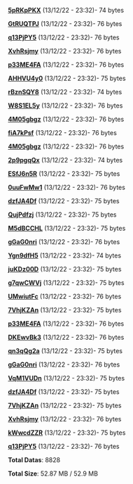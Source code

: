 [**5pRKpPKX**](/data/5pRKpPKX.txt) (13/12/22 - 23:32)- 74 bytes

[**GtRUQTPJ**](/data/GtRUQTPJ.txt) (13/12/22 - 23:32)- 76 bytes

[**q13PjPY5**](/data/q13PjPY5.txt) (13/12/22 - 23:32)- 76 bytes

[**XvhRsjmy**](/data/XvhRsjmy.txt) (13/12/22 - 23:32)- 76 bytes

[**p33ME4FA**](/data/p33ME4FA.txt) (13/12/22 - 23:32)- 76 bytes

[**AHHVU4y0**](/data/AHHVU4y0.txt) (13/12/22 - 23:32)- 75 bytes

[**rBznSQY8**](/data/rBznSQY8.txt) (13/12/22 - 23:32)- 74 bytes

[**W8S1EL5y**](/data/W8S1EL5y.txt) (13/12/22 - 23:32)- 76 bytes

[**4M05gbgz**](/data/4M05gbgz.txt) (13/12/22 - 23:32)- 76 bytes

[**fiA7kPsf**](/data/fiA7kPsf.txt) (13/12/22 - 23:32)- 76 bytes

[**4M05gbgz**](/data/4M05gbgz.txt) (13/12/22 - 23:32)- 76 bytes

[**2p9pgqQx**](/data/2p9pgqQx.txt) (13/12/22 - 23:32)- 74 bytes

[**ESfJ6n5R**](/data/ESfJ6n5R.txt) (13/12/22 - 23:32)- 75 bytes

[**0uuFwMw1**](/data/0uuFwMw1.txt) (13/12/22 - 23:32)- 76 bytes

[**dzfJA4Df**](/data/dzfJA4Df.txt) (13/12/22 - 23:32)- 75 bytes

[**QujPdfzj**](/data/QujPdfzj.txt) (13/12/22 - 23:32)- 75 bytes

[**M5dBCCHL**](/data/M5dBCCHL.txt) (13/12/22 - 23:32)- 75 bytes

[**gGaG0nri**](/data/gGaG0nri.txt) (13/12/22 - 23:32)- 76 bytes

[**Ygn9dfH5**](/data/Ygn9dfH5.txt) (13/12/22 - 23:32)- 74 bytes

[**juKDz00D**](/data/juKDz00D.txt) (13/12/22 - 23:32)- 75 bytes

[**g7qwCWVj**](/data/g7qwCWVj.txt) (13/12/22 - 23:32)- 75 bytes

[**UMwiutFc**](/data/UMwiutFc.txt) (13/12/22 - 23:32)- 76 bytes

[**7VhjKZAn**](/data/7VhjKZAn.txt) (13/12/22 - 23:32)- 75 bytes

[**p33ME4FA**](/data/p33ME4FA.txt) (13/12/22 - 23:32)- 76 bytes

[**DKEwvBk3**](/data/DKEwvBk3.txt) (13/12/22 - 23:32)- 76 bytes

[**qn3qQg2a**](/data/qn3qQg2a.txt) (13/12/22 - 23:32)- 75 bytes

[**gGaG0nri**](/data/gGaG0nri.txt) (13/12/22 - 23:32)- 76 bytes

[**VqM1VUDn**](/data/VqM1VUDn.txt) (13/12/22 - 23:32)- 75 bytes

[**dzfJA4Df**](/data/dzfJA4Df.txt) (13/12/22 - 23:32)- 75 bytes

[**7VhjKZAn**](/data/7VhjKZAn.txt) (13/12/22 - 23:32)- 75 bytes

[**XvhRsjmy**](/data/XvhRsjmy.txt) (13/12/22 - 23:32)- 76 bytes

[**kWwcdZZR**](/data/kWwcdZZR.txt) (13/12/22 - 23:32)- 75 bytes

[**q13PjPY5**](/data/q13PjPY5.txt) (13/12/22 - 23:32)- 76 bytes

**Total Datas**: 8828

**Total Size**: 52.87 MB / 52.9 MB